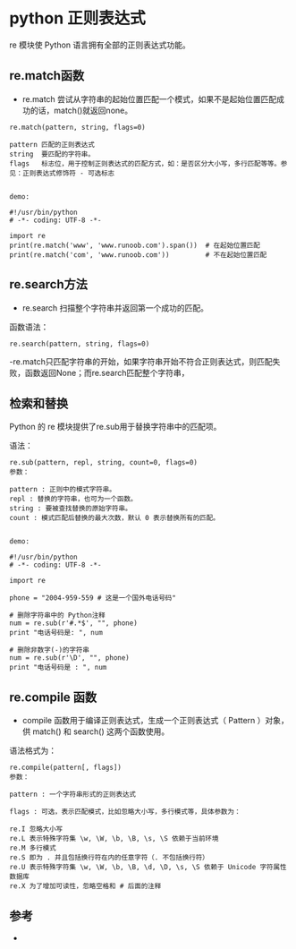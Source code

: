 # python 正则表达式

re 模块使 Python 语言拥有全部的正则表达式功能。

## re.match函数

- re.match 尝试从字符串的起始位置匹配一个模式，如果不是起始位置匹配成功的话，match()就返回none。

```
re.match(pattern, string, flags=0)

pattern	匹配的正则表达式
string	要匹配的字符串。
flags	标志位，用于控制正则表达式的匹配方式，如：是否区分大小写，多行匹配等等。参见：正则表达式修饰符 - 可选标志


demo:

#!/usr/bin/python
# -*- coding: UTF-8 -*- 
 
import re
print(re.match('www', 'www.runoob.com').span())  # 在起始位置匹配
print(re.match('com', 'www.runoob.com'))         # 不在起始位置匹配
```


## re.search方法

- re.search 扫描整个字符串并返回第一个成功的匹配。

函数语法：
```
re.search(pattern, string, flags=0)
```


-re.match只匹配字符串的开始，如果字符串开始不符合正则表达式，则匹配失败，函数返回None；而re.search匹配整个字符串，


## 检索和替换

Python 的 re 模块提供了re.sub用于替换字符串中的匹配项。

语法：
```
re.sub(pattern, repl, string, count=0, flags=0)
参数：

pattern : 正则中的模式字符串。
repl : 替换的字符串，也可为一个函数。
string : 要被查找替换的原始字符串。
count : 模式匹配后替换的最大次数，默认 0 表示替换所有的匹配。


demo:

#!/usr/bin/python
# -*- coding: UTF-8 -*-
 
import re
 
phone = "2004-959-559 # 这是一个国外电话号码"
 
# 删除字符串中的 Python注释 
num = re.sub(r'#.*$', "", phone)
print "电话号码是: ", num
 
# 删除非数字(-)的字符串 
num = re.sub(r'\D', "", phone)
print "电话号码是 : ", num
```


## re.compile 函数
- compile 函数用于编译正则表达式，生成一个正则表达式（ Pattern ）对象，供 match() 和 search() 这两个函数使用。

语法格式为：
```
re.compile(pattern[, flags])
参数：

pattern : 一个字符串形式的正则表达式

flags : 可选，表示匹配模式，比如忽略大小写，多行模式等，具体参数为：

re.I 忽略大小写
re.L 表示特殊字符集 \w, \W, \b, \B, \s, \S 依赖于当前环境
re.M 多行模式
re.S 即为 . 并且包括换行符在内的任意字符（. 不包括换行符）
re.U 表示特殊字符集 \w, \W, \b, \B, \d, \D, \s, \S 依赖于 Unicode 字符属性数据库
re.X 为了增加可读性，忽略空格和 # 后面的注释
```




## 参考
- 
